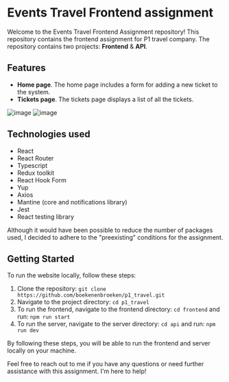 # Events Travel Frontend assignment

Welcome to the Events Travel Frontend Assignment repository! This repository contains the frontend assignment for P1 travel company.
The repository contains two projects: **Frontend** & **API**.

## Features

- **Home page**. The home page includes a form for adding a new ticket to the system.
- **Tickets page**. The tickets page displays a list of all the tickets.

![image](https://github.com/boekenenbroeken/p1_travel/assets/19558184/65cb5718-bac3-41ff-b8fa-7e5c1bf88f0f)
![image](https://github.com/boekenenbroeken/p1_travel/assets/19558184/75875260-4f16-4ba5-873a-703bafe016b2)


## Technologies used

- React
- React Router
- Typescript
- Redux toolkit
- React Hook Form
- Yup
- Axios
- Mantine (core and notifications library)
- Jest
- React testing library

Although it would have been possible to reduce the number of packages used, I decided to adhere to the "preexisting" conditions for the assignment.

## Getting Started

To run the website locally, follow these steps:

1. Clone the repository: `git clone https://github.com/boekenenbroeken/p1_travel.git`
2. Navigate to the project directory: `cd p1_travel`
3. To run the frontend, navigate to the frontend directory: `cd frontend` and run: `npm run start`
4. To run the server, navigate to the server directory: `cd api` and run: `npm run dev`

By following these steps, you will be able to run the frontend and server locally on your machine.


Feel free to reach out to me if you have any questions or need further assistance with this assignment. I'm here to help!
